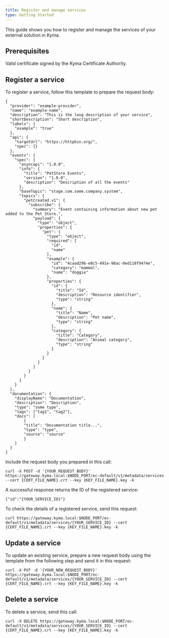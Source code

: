 ```yaml
---
title: Register and manage services
type: Getting Started
---
```


This guide shows you how to register and manage the services of your external solution in Kyma.

## Prerequisites

Valid certificate signed by the Kyma Certificate Authority.

## Register a service

To register a service, follow this template to prepare the request body:
```
{
  "provider": "example-provider",
  "name": "example-name",
  "description": "This is the long description of your service",
  "shortDescription": "Short description",
  "labels": {
    "example": "true"
  },
  "api": {
    "targetUrl": "https://httpbin.org/",
    "spec": {}
  },
  "events": {
    "spec": {
      "asyncapi": "1.0.0",
      "info": {
        "title": "PetStore Events",
        "version": "1.0.0",
        "description": "Description of all the events"
      },
      "baseTopic": "stage.com.some.company.system",
      "topics": {
        "petCreated.v1": {
          "subscribe": {
            "summary": "Event containing information about new pet added to the Pet Store.",
            "payload": {
              "type": "object",
              "properties": {
                "pet": {
                  "type": "object",
                  "required": [
                    "id",
                    "name"
                  ],
                  "example": {
                    "id": "4caad296-e0c5-491e-98ac-0ed118f9474e",
                    "category": "mammal",
                    "name": "doggie"
                  },
                  "properties": {
                    "id": {
                      "title": "Id",
                      "description": "Resource identifier",
                      "type": "string"
                    },
                    "name": {
                      "title": "Name",
                      "description": "Pet name",
                      "type": "string"
                    },
                    "category": {
                      "title": "Category",
                      "description": "Animal category",
                      "type": "string"
                    }
                  }
                }
              }
            }
          }
        }
      }
    }
  },
  "documentation": {
    "displayName": "Documentation",
    "description": "Description",
    "type": "some type",
    "tags": ["tag1", "tag2"],
    "docs": [
        {
        "title": "Documentation title...",
        "type": "type",
        "source": "source"
        }
    ]
  }
}
```

Include the request body you prepared in this call:
```
curl -X POST -d '{YOUR_REQUEST_BODY}' https://gateway.kyma.local:$NODE_PORT/ec-default/v1/metadata/services --cert {CERT_FILE_NAME}.crt --key {KEY_FILE_NAME}.key -k
```

A successful response returns the ID of the registered service:
```
{"id":"{YOUR_SERVICE_ID}"}
```

To check the details of a registered service, send this request:
```
curl https://gateway.kyma.local:$NODE_PORT/ec-default/v1/metadata/services/{YOUR_SERVICE_ID} --cert {CERT_FILE_NAME}.crt --key {KEY_FILE_NAME}.key -k
```

## Update a service

To update an existing service, prepare a new request body using the template from the following step and send it in this request:
```
curl -X PUT -d '{YOUR_NEW_REQUEST_BODY}' https://gateway.kyma.local:$NODE_PORT/ec-default/v1/metadata/services/{YOUR_SERVICE_ID} --cert {CERT_FILE_NAME}.crt --key {KEY_FILE_NAME}.key -k
```

## Delete a service

To delete a service, send this call:
```
curl -X DELETE https://gateway.kyma.local:$NODE_PORT/ec-default/v1/metadata/services/{YOUR_SERVICE_ID} --cert {CERT_FILE_NAME}.crt --key {KEY_FILE_NAME}.key -k
```
